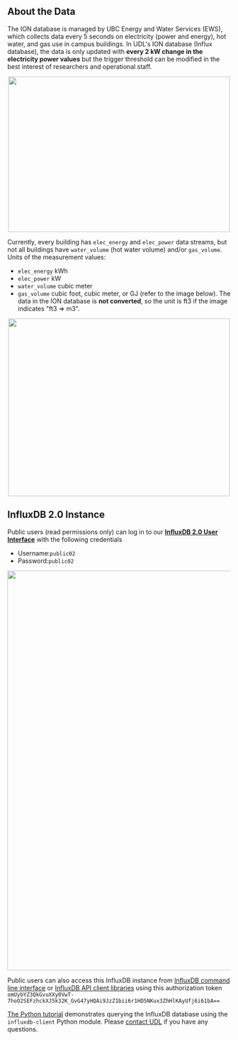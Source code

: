 ## About the Data

The ION database is managed by UBC Energy and Water Services (EWS), which collects data every 5 seconds on electricity (power and energy), hot water, and gas use in campus buildings. In UDL's ION database (Influx database), the data is only updated with **every 2 kW change in the electricity power values** but the trigger threshold can be modified in the best interest of researchers and operational staff.

<p align="center">
  <img width="500" height="350" src="https://github.com/UBC-UrbanDataLab/ION_data/blob/master/images/ION_structure.png">
</p>

Currently, every building has `elec_energy` and `elec_power` data streams, but not all buildings have `water_volume` (hot water volume) and/or `gas_volume`. Units of the measurement values: 
- `elec_energy` kWh
- `elec_power` kW
- `water_volume` cubic meter
- `gas_volume` cubic foot, cubic meter, or GJ (refer to the image below). The data in the ION database is **not converted**, so the unit is ft3 if the image indicates "ft3 => m3".

<p align="center">
  <img width="500" height="400" src="https://github.com/UBC-UrbanDataLab/ION_data/blob/master/images/Gas_unit.png">
</p>

## InfluxDB 2.0 Instance
Public users (read permissions only) can log in to our [**InfluxDB 2.0 User Interface**](http://206.12.92.81:8086/) with the following credentials
- Username:`public02`
- Password:`public02`

<p align="center">
  <img width="900" src="https://github.com/UBC-UrbanDataLab/ION_data/blob/master/images/ION_UI_Example.JPG">
</p>

Public users can also access this InfluxDB instance from [InfluxDB command line interface](https://docs.influxdata.com/influxdb/v2.0/) or [InfluxDB API client libraries](https://docs.influxdata.com/influxdb/v2.0/tools/client-libraries/) using this authorization token `omUybYZ3QkGvuXXy0VwT-7hoO2SEFzhckXJ5k32K_GvG47yHQAi9JzZ1bii6r1HD5NKux3ZhHlKAyUfj6i61bA==` 

[The Python tutorial](https://github.com/UBC-UrbanDataLab/ION_data/blob/master/ION%20InfluxDB%202.0%20Tutorial.ipynb) demonstrates querying the InfluxDB database using the `influxdb-client` Python module. Please [contact UDL](https://urbandatalab.io/) if you have any questions.
